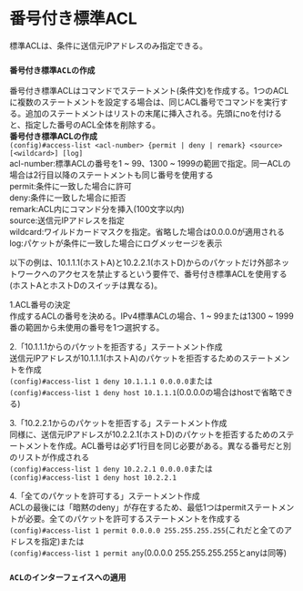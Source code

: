 # 番号付き標準ACL
標準ACLは、条件に送信元IPアドレスのみ指定できる。

### `番号付き標準ACLの作成`
番号付き標準ACLはコマンドでステートメント(条件文)を作成する。1つのACLに複数のステートメントを設定する場合は、同じACL番号でコマンドを実行する。追加のステートメントはリストの末尾に挿入される。先頭にnoを付けると、指定した番号のACL全体を削除する。  
**番号付き標準ACLの作成**  
`(config)#access-list <acl-number> {permit | deny | remark} <source> [<wildcard>] [log]`  
acl-number:標準ACLの番号を1 ~ 99、1300 ~ 1999の範囲で指定。同一ACLの場合は2行目以降のステートメントも同じ番号を使用する  
permit:条件に一致した場合に許可  
deny:条件に一致した場合に拒否  
remark:ACL内にコマンド分を挿入(100文字以内)  
source:送信元IPアドレスを指定  
wildcard:ワイルドカードマスクを指定。省略した場合は0.0.0.0が適用される  
log:パケットが条件に一致した場合にログメッセージを表示  

以下の例は、10.1.1.1(ホストA)と10.2.2.1(ホストD)からのパケットだけ外部ネットワークへのアクセスを禁止するという要件で、番号付き標準ACLを使用する(ホストAとホストDのスイッチは異なる)。

1.ACL番号の決定  
作成するACLの番号を決める。IPv4標準ACLの場合、1 ~ 99または1300 ~ 1999番の範囲から未使用の番号を1つ選択する。

2.「10.1.1.1からのパケットを拒否する」ステートメント作成  
送信元IPアドレスが10.1.1.1(ホストA)のパケットを拒否するためのステートメントを作成  
`(config)#access-list 1 deny 10.1.1.1 0.0.0.0`または  
`(config)#access-list 1 deny host 10.1.1.1`(0.0.0.0の場合はhostで省略できる)

3.「10.2.2.1からのパケットを拒否する」ステートメント作成  
同様に、送信元IPアドレスが10.2.2.1(ホストD)のパケットを拒否するためのステートメントを作成。ACL番号は必ず1行目を同じ必要がある。異なる番号だと別のリストが作成される  
`(config)#access-list 1 deny 10.2.2.1 0.0.0.0`または  
`(config)#access-list 1 deny host 10.2.2.1`

4.「全てのパケットを許可する」ステートメント作成  
ACLの最後には「暗黙のdeny」が存在するため、最低1つはpermitステートメントが必要。全てのパケットを許可するステートメントを作成する  
`(config)#access-list 1 permit 0.0.0.0 255.255.255.255`(これだと全てのアドレスを指定)または  
`(config)#access-list 1 permit any`(0.0.0.0 255.255.255.255とanyは同等)

### `ACLのインターフェイスへの適用`
